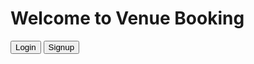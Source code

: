 <!DOCTYPE html>
<html>
<head>
    <title>Venue Booking System</title>
    <link rel="stylesheet" href="{{ url_for('static', filename='style.css') }}">
</head>
<body>
    <div class="container">
        <h1>Welcome to Venue Booking</h1>
        <a href="/login"><button>Login</button></a>
        <a href="/signup"><button>Signup</button></a>
    </div>
</body>
</html>
